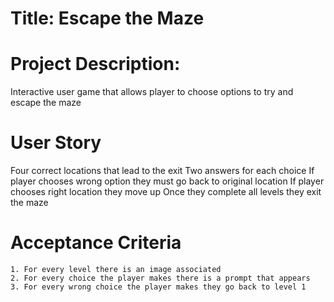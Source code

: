 # Title: Escape the Maze

# Project Description:
  Interactive user game that allows player to choose options to try and escape the maze

  # User Story 
   Four correct locations that lead to the exit
   Two answers for each choice
   If player chooses wrong option they must go back to original location
   If player chooses right location they move up
   Once they complete all levels they exit the maze

 # Acceptance Criteria
    1. For every level there is an image associated
    2. For every choice the player makes there is a prompt that appears
    3. For every wrong choice the player makes they go back to level 1
